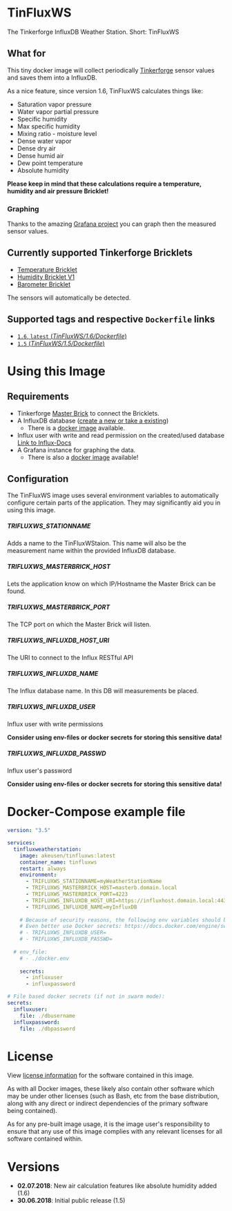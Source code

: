 # TinFluxWS
The Tinkerforge InfluxDB Weather Station. Short: TinFluxWS

## What for
This tiny docker image will collect periodically [Tinkerforge](https://www.tinkerforge.com/) sensor values and saves them into a InfluxDB.

As a nice feature, since version 1.6, TinFluxWS calculates things like:
* Saturation vapor pressure
* Water vapor partial pressure
* Specific humidity
* Max specific humidity
* Mixing ratio - moisture level
* Dense water vapor
* Dense dry air
* Dense humid air
* Dew point temperature
* Absolute humidity

__Please keep in mind that these calculations require a temperature, humidity and air pressure Bricklet!__ 

### Graphing

Thanks to the amazing [Grafana project](https://grafana.com/) you can graph then the measured sensor values.

## Currently supported Tinkerforge Bricklets
* [Temperature Bricklet](https://www.tinkerforge.com/en/doc/Hardware/Bricklets/Temperature.html)
* [Humidity Bricklet V1](https://www.tinkerforge.com/en/doc/Hardware/Bricklets/Humidity.html)
* [Barometer Bricklet](https://www.tinkerforge.com/en/doc/Hardware/Bricklets/Barometer.html)

The sensors will automatically be detected.


## Supported tags and respective ```Dockerfile``` links

-	[`1.6`, `latest` (*TinFluxWS/1.6/Dockerfile*)](https://github.com/akeusen/tinfluxws/blob/1.6/Dockerfile)
-	[`1.5` (*TinFluxWS/1.5/Dockerfile*)](https://github.com/akeusen/tinfluxws/blob/1.5/Dockerfile)



# Using this Image

## Requirements
* Tinkerforge [Master Brick](https://www.tinkerforge.com/en/doc/Hardware/Bricks/Master_Brick.html) to connect the Bricklets.
* A InfluxDB database ([create a new or take a existing](https://docs.influxdata.com/influxdb/v1.5/query_language/database_management/#create-database)) 
  * There is a [docker image](https://hub.docker.com/_/influxdb/) available.
* Influx user with write and read permission on the created/used database [Link to Influx-Docs](https://docs.influxdata.com/influxdb/v1.5/query_language/authentication_and_authorization/#user-management-commands)
* A Grafana instance for graphing the data. 
  * There is also a [docker image](https://hub.docker.com/r/grafana/grafana/) available!

## Configuration
The TinFluxWS image uses several environment variables to automatically configure certain parts of the application. They may significantly aid you in using this image.

##### TRIFLUXWS_STATIONNAME

Adds a name to the TinFluxWStaion. This name will also be the measurement name within the provided InfluxDB database. 

##### TRIFLUXWS_MASTERBRICK_HOST

Lets the application know on which IP/Hostname the Master Brick can be found.  

##### TRIFLUXWS_MASTERBRICK_PORT

The TCP port on which the Master Brick will listen. 

##### TRIFLUXWS_INFLUXDB_HOST_URI

The URI to connect to the Influx RESTful API

##### TRIFLUXWS_INFLUXDB_NAME

The Influx database name. In this DB will measurements be placed. 

##### TRIFLUXWS_INFLUXDB_USER

Influx user with write permissions

__Consider using env-files or docker secrets for storing this sensitive data!__ 

##### TRIFLUXWS_INFLUXDB_PASSWD

Influx user's password

__Consider using env-files or docker secrets for storing this sensitive data!__


# Docker-Compose example file

```YAML
version: "3.5"

services:
  tinfluxweatherstation:
    image: akeusen/tinfluxws:latest
    container_name: tinfluxws
    restart: always
    environment:
      - TRIFLUXWS_STATIONNAME=myWeatherStationName
      - TRIFLUXWS_MASTERBRICK_HOST=masterb.domain.local
      - TRIFLUXWS_MASTERBRICK_PORT=4223
      - TRIFLUXWS_INFLUXDB_HOST_URI=https://influxhost.domain.local:443
      - TRIFLUXWS_INFLUXDB_NAME=myInfluxDB
      
    # Because of security reasons, the following env variables should be placed in a separate .env file.
    # Even better use Docker secrets: https://docs.docker.com/engine/swarm/secrets/
    # - TRIFLUXWS_INFLUXDB_USER=
    # - TRIFLUXWS_INFLUXDB_PASSWD=
    
  # env_file:
    # - ./docker.env
    
    secrets:
      - influxuser
      - influxpassword

# File based docker secrets (if not in swarm mode):
secrets:
  influxuser:
    file: ./dbusername
  influxpassword:
    file: ./dbpassword
```

# License

View [license information](https://github.com/akeusen/tinfluxws/blob/master/LICENSE) for the software contained in this image.

As with all Docker images, these likely also contain other software which may be under other licenses (such as Bash, etc from the base distribution, along with any direct or indirect dependencies of the primary software being contained).

As for any pre-built image usage, it is the image user's responsibility to ensure that any use of this image complies with any relevant licenses for all software contained within.


# Versions
* __02.07.2018__: New air calculation features like absolute humidity added (1.6)
* __30.06.2018__: Initial public release (1.5)

